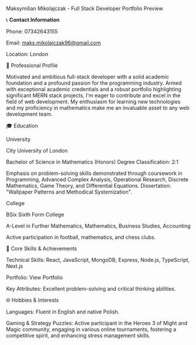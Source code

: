Maksymilian Mikolajczak - Full Stack Developer
Portfolio Preview

📞 <b>Contact Information</b>

Phone: 07342643155

Email: maks.mikolajczak96@gmail.com

Location: London

🌟 Professional Profile

Motivated and ambitious full-stack developer with a solid academic foundation and a profound passion for the programming industry. Armed with exceptional academic credentials and a robust portfolio highlighting significant MERN stack projects, I'm eager to contribute and excel in the field of web development. My enthusiasm for learning new technologies and my proficiency in mathematics make me an invaluable asset to any web development team.


🎓 Education

University

City University of London

Bachelor of Science in Mathematics (Honors)
Degree Classification: 2:1

Emphasis on problem-solving skills demonstrated through coursework in Programming, Advanced Complex Analysis, Operational Research, Discrete Mathematics, Game Theory, and Differential Equations. Dissertation: "Wallpaper Patterns and Methodical Systemization".

College

BSix Sixth Form College

A-Level in Further Mathematics, Mathematics, Business Studies, Accounting 

Active participation in football, mathematics, and chess clubs.

🚀 Core Skills & Achievements

Technical Skills: React, JavaScript, MongoDB, Express, Node.js, TypeScript, Next.js

Portfolio: View Portfolio

Key Attributes: Excellent problem-solving and critical thinking abilities.

🌐 Hobbies & Interests

Languages: Fluent in English and native Polish.

Gaming & Strategy Puzzles: Active participant in the Heroes 3 of Might and Magic community, engaging in various online tournaments, fostering a competitive spirit, and enhancing stress management skills.
